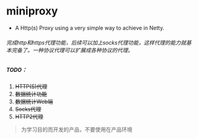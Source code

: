 # miniproxy
- A Http(s) Proxy using a very simple way to achieve in Netty.

###### 完成http和https代理功能，后续可以加上socks代理功能，这样代理的能力就基本完备了。一种协议代理可以扩展成各种协议的代理。

##### TODO：
1. ~~HTTP(S)代理~~
2. ~~数据统计功能~~
3. ~~数据统计Web端~~
4. ~~Socks代理~~
5. ~~HTTP2代理~~





> 为学习目的而开发的产品，不要使用在产品环境